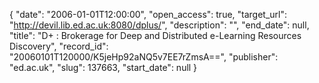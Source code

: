{
  "date": "2006-01-01T12:00:00", 
  "open_access": true, 
  "target_url": "http://devil.lib.ed.ac.uk:8080/dplus/", 
  "description": "", 
  "end_date": null, 
  "title": "D+ : Brokerage for Deep and Distributed e-Learning Resources Discovery", 
  "record_id": "20060101T120000/K5jeHp92aNQ5v7EE7rZmsA==", 
  "publisher": "ed.ac.uk", 
  "slug": 137663, 
  "start_date": null
}

